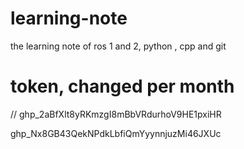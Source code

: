 # learning-note
the learning note of ros 1 and 2, python , cpp and git

# token, changed per month
// 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

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
